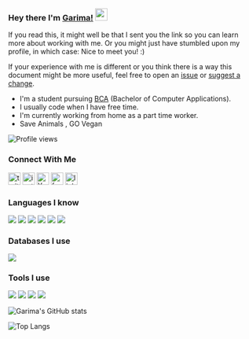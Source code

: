 ### Hey there I'm [Garima!](https://garima-sharma814.github.io/My-website/) <img src="https://media.giphy.com/media/hvRJCLFzcasrR4ia7z/giphy.gif" width="25px"></a>
If you read this, it might well be that I sent you the link so you can learn more about working with me. Or you might just have stumbled upon my profile, in which case: Nice to meet you! :)

If your experience with me is different or you think there is a way this document might be more useful, feel free to open an [issue](https://github.com/Garima-sharma814/Garima-sharma814/issues/new) or [suggest a change](https://github.com/Garima-sharma814/Garima-sharma814/edit/master/README.md).

- I'm a student pursuing [BCA](https://collegedunia.com/courses/bachelor-of-computer-applications-bca) (Bachelor of Computer Applications).
- I usually code when I have free time.
- I'm currently working from home as a part time worker.
- Save Animals , GO Vegan

![Profile views](https://gpvc.arturio.dev/Garima-sharma814)





### Connect With Me 
[<img src='https://www.vectorlogo.zone/logos/twitter/twitter-official.svg' alt='twitter' height='25'>](https://twitter.com/garimavatss)
[<img src='https://www.vectorlogo.zone/logos/instagram/instagram-icon.svg' alt='instagram' height='25'>](https://www.instagram.com/garima.vatss/?r=nametag)      [<img src='https://www.vectorlogo.zone/logos/youtube/youtube-icon.svg' alt='YouTube' height='25'>](https://www.youtube.com/channel/UCheHxaUY0R5NWDDXLa5siWQ?view_as=subscriber)   [<img src='https://www.vectorlogo.zone/logos/facebook/facebook-icon.svg' alt='facebook' height='25'>](https://m.me/garima.vats.143)   [<img src='https://www.vectorlogo.zone/logos/linkedin/linkedin-icon.svg' alt='linkedin' height='25'>](https://www.linkedin.com/in/garima-sharma-6621701b3) 


### Languages I know 
<img src="https://img.shields.io/badge/python%20-%2314354C.svg?&style=for-the-badge&logo=python&logoColor=white"/> <img src="https://img.shields.io/badge/c%20-%2300599C.svg?&style=for-the-badge&logo=c&logoColor=white"/> <img src="https://img.shields.io/badge/c++%20-%2300599C.svg?&style=for-the-badge&logo=c%2B%2B&ogoColor=white"/> <img src="https://img.shields.io/badge/java-%23ED8B00.svg?&style=for-the-badge&logo=java&logoColor=white"/> <img src="https://img.shields.io/badge/javascript%20-%2314354C.svg?&style=for-the-badge&logo=javascript&logoColor=white"/> <img src="https://img.shields.io/badge/html%20-%2314354C.svg?&style=for-the-badge&logo=html&logoColor=white"/>

### Databases I use
<img src="https://img.shields.io/badge/mysql-%2300f.svg?&style=for-the-badge&logo=mysql&logoColor=white"/>

### Tools I use 
<img src="https://img.shields.io/badge/VsCode%20-%2314354C.svg?&style=for-the-badge&logo=VsCode&logoColor=white"/> <img src="https://img.shields.io/badge/TurboC++%20-%2300599C.svg?&style=for-the-badge&logo=TurboC++&logoColor=white"/> <img src="https://img.shields.io/badge/CodeBlocks%20-%2300599C.svg?&style=for-the-badge&logo=CodeBlocks%2B%2B&ogoColor=white"/> <img src="https://img.shields.io/badge/Eclipse-%23ED8B00.svg?&style=for-the-badge&logo=Eclipse&logoColor=white"/>


![Garima's GitHub stats](https://github-readme-stats.vercel.app/api?username=Garima-sharma814&show_icons=true&count_private=true&theme=react)



![Top Langs](https://github-readme-stats.vercel.app/api/top-langs/?username=Garima-sharma814&layout=compact&theme=react)
